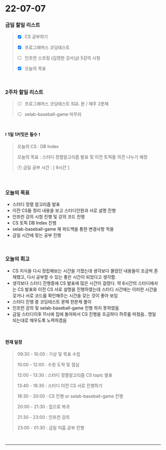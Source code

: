 # 22-07-07
 ### 금일 할일 리스트 

> - [x]  CS 공부하기  
>
> - [x]  프로그래머스 코딩테스트
>
> - [ ]  인프런 스프링 (김영한 강사님) 5강의 시청
>
> - [x]  오늘의 목표    

<br/>

### 2주차 할일 리스트  

> - [ ]  프로그래머스 코딩테스트 SQL 문 / 매주 2문제  
>
> - [ ]  selab-baseball-game 마무리

<br/>

❗ **1일 1커밋은 필수** ❗
> 오늘의 CS : DB Index
>
> 오늘의 목표 : 스터디 정렬알고리즘 발표 및 이전 토픽들 의견 나누기 예정
>
> 🕒 금일 공부 시간 :  [ 9시간 ]    
  
<br/>

### 오늘의 목표
- 스터디 정렬 알고리즘 발표
- 이전 CS들 정리 내용을 보고 스터디인원과 서로 설명 진행
- 인프런 강의 시청 진행 및 강의 코드 진행
- CS 토픽 DB Index 진행
- selab-baseball-game 재 피드백을 통한 변경사항 적용
- 금일 시간에 맞는 공부 진행


<br>

### 오늘의 회고
- CS 지식을 다시 정립해보는 시간을 가졌는데 생각보다 몰랐던 내용들이 조금씩 존재했고, 다시 공부할 수 있는 좋은 시간이 되었다고 생각함.
- 생각보다 스터디 진행중에 CS 발표에 많은 시간이 걸렸다. 약 8시간의 스터디에서는 CS 발표와 이전 CS 서로 설명을 진행하였는데 스터디 시간에는 이러한 시간을 갖거나 서로 코드를 확인해주는 시간을 갖는 것이 좋아 보임
- 스터디 진행 중 코딩테스트 문제 한문제 풀이
- 인프런 강의 및 selab-baseball-game 진행 하지 못하였음
- 금일 스터디이후 11시에 집에 돌아와서 CS 진행을 조금하다 하루를 마쳤음.. 명일 되는대로 채우도록 노력하겠음


<br>

#### 현재 일정  

> 09:30 - 10:00 : 기상 및 목표 수립
>
> 10:00 - 12:00 : 수원 도착 및 점심
>
> 12:00 - 13:30 : 스터디 정렬알고리즘 CS topic 발표
>
> 13:40 - 18:30 : 스터디 이전 CS 서로 진행하기
>
> 18:30 - 20:00 : CS 진행 or selab-baseball-game 진행
>
> 20:00 - 21:30 : 집으로 복귀
>
> 21:30 - 23:00 : 인프런 강의
>
> 23:00 - 01:30 : 금일 미흡 공부 진행

<br/>

------------  